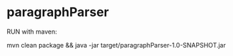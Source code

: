 # paragraphParser
RUN with maven:

mvn clean package && java -jar target/paragraphParser-1.0-SNAPSHOT.jar 


